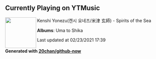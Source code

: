 ## Currently Playing on YTMusic

[<img align="left" width="100" src="https://lh3.googleusercontent.com/rA1T0sDDRjlNyxQMgbyA718Gy8QpXwn3qJQCvtMWgBjOG31tjCVNwh9DonumH-0Qzg72XJDZPh5YRzoB">](https://music.youtube.com/watch?v=S7L8sTDoyNI)

Kenshi Yonezu(켄시 요네즈/米津 玄師) - Spirits of the Sea

**Albums**: Uma to Shika

Last updated at 02/23/2021 17:39

#### Generated with [20chan/github-now](https://github.com/20chan/github-now)


<!--
**20chan/20chan** is a ✨ _special_ ✨ repository because its `README.md` (this file) appears on your GitHub profile.

Here are some ideas to get you started:

- 🔭 I’m currently working on ...
- 🌱 I’m currently learning ...
- 👯 I’m looking to collaborate on ...
- 🤔 I’m looking for help with ...
- 💬 Ask me about ...
- 📫 How to reach me: ...
- 😄 Pronouns: ...
- ⚡ Fun fact: ...
-->
